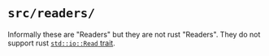 # `src/readers/`

Informally these are "Readers" but they are not rust "Readers". They do not
support rust [`std::io::Read` trait](https://doc.rust-lang.org/std/io/trait.Read.html).
